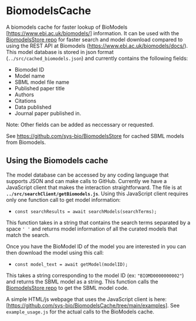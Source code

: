 # BiomodelsCache
A biomodels cache for faster lookup of BioModels [https://www.ebi.ac.uk/biomodels/] information. It can be used with the [BiomodelsStore repo](https://github.com/sys-bio/BiomodelsStore) for faster search and model download compared to using the REST API at Biomodels (https://www.ebi.ac.uk/biomodels/docs/). This model database is stored in json format (`../src/cached_biomodels.json`) and currently contains the following fields:
- Biomodel ID
- Model name
- SBML model file name
- Published paper title
- Authors
- Citations
- Data published
- Journal paper published in.

Note: Other fields can be added as neccessary or requested. 

See https://github.com/sys-bio/BiomodelsStore for cached SBML models from Biomodels.

## Using the Biomodels cache
The model database can be accessed by any coding language that supports JSON and can make calls to GitHub. Currently we have a JavaScript client that makes the interaction straightforward. The file is at **`../src/searchClient/getBiomodels.js`**. Using this JavaScript client requires only one function call to get model information:

- `const searchResults = await searchModels(searchTerms);`

This function takes in a string that contains the search terms separated by a space `' '` and returns model information of all the curated models that match the search.

Once you have the BioModel ID of the model you are interested in you can then download the model using this call:
- `const model_text = await getModel(modelID);`

This takes a string corresponding to the model ID (ex: `"BIOMD0000000002"`) and returns the SBML model as a string. This function calls the [BiomodelsStore repo](https://github.com/sys-bio/BiomodelsStore) to get the SBML model code.

A simple HTML/js webpage that uses the JavaScript client is here: [https://github.com/sys-bio/BiomodelsCache/tree/main/examples]. See `example_usage.js` for the actual calls to the BioModels cache. 

